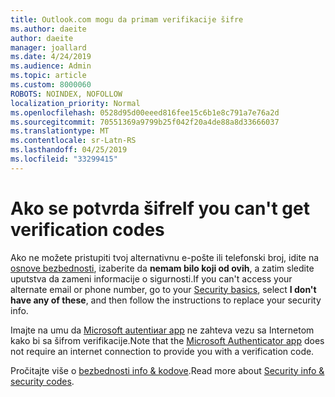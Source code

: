 ```yaml
---
title: Outlook.com mogu da primam verifikacije šifre
ms.author: daeite
author: daeite
manager: joallard
ms.date: 4/24/2019
ms.audience: Admin
ms.topic: article
ms.custom: 8000060
ROBOTS: NOINDEX, NOFOLLOW
localization_priority: Normal
ms.openlocfilehash: 0528d95d00eeed816fee15c6b1e8c791a7e76a2d
ms.sourcegitcommit: 70551369a9799b25f042f20a4de88a8d33666037
ms.translationtype: MT
ms.contentlocale: sr-Latn-RS
ms.lasthandoff: 04/25/2019
ms.locfileid: "33299415"
---
```

# <a name="if-you-cant-get-verification-codes"></a><span data-ttu-id="99b75-102">Ako se potvrda šifre</span><span class="sxs-lookup"><span data-stu-id="99b75-102">If you can't get verification codes</span></span>

<span data-ttu-id="99b75-103">Ako ne možete pristupiti tvoj alternativnu e-pošte ili telefonski broj, idite na [osnove bezbednosti](https://account.microsoft.com/security), izaberite da **nemam bilo koji od ovih**, a zatim sledite uputstva da zameni informacije o sigurnosti.</span><span class="sxs-lookup"><span data-stu-id="99b75-103">If you can't access your alternate email or phone number, go to your [Security basics](https://account.microsoft.com/security), select **I don't have any of these**, and then follow the instructions to replace your security info.</span></span>

<span data-ttu-id="99b75-104">Imajte na umu da [Microsoft autentiиar app](https://go.microsoft.com/fwlink/?linkid=2016117) ne zahteva vezu sa Internetom kako bi sa šifrom verifikacije.</span><span class="sxs-lookup"><span data-stu-id="99b75-104">Note that the [Microsoft Authenticator app](https://go.microsoft.com/fwlink/?linkid=2016117) does not require an internet connection to provide you with a verification code.</span></span>

<span data-ttu-id="99b75-105">Pročitajte više o [bezbednosti info & kodove](https://support.microsoft.com/help/12428/).</span><span class="sxs-lookup"><span data-stu-id="99b75-105">Read more about [Security info & security codes](https://support.microsoft.com/help/12428/).</span></span>